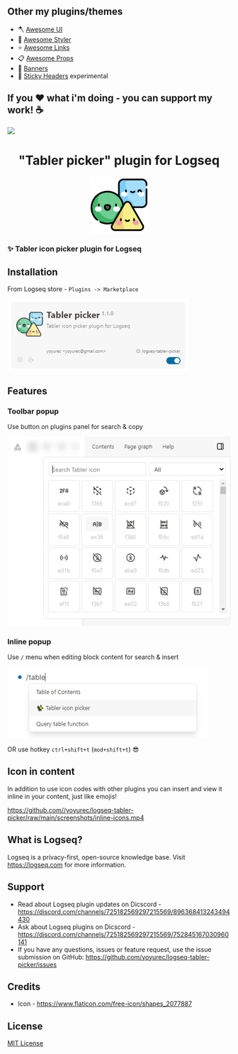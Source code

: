 ## Other my plugins/themes
* 🪓 [Awesome UI](https://github.com/yoyurec/logseq-awesome-ui)
* 🎨 [Awesome Styler](https://github.com/yoyurec/logseq-awesome-styler)
* ⭐ [Awesome Links](https://github.com/yoyurec/logseq-awesome-links)
* 📋 [Awesome Props](https://github.com/yoyurec/logseq-awesome-props)
* 📰 [Banners](https://github.com/yoyurec/logseq-banners-plugin)
* 📌 [Sticky Headers](https://github.com/yoyurec/logseq-sticky-headers) experimental

## If you ❤ what i'm doing - you can support my work! ☕

<a href="https://www.buymeacoffee.com/yoyurec"><img src="https://img.buymeacoffee.com/button-api/?text=Buy me a coffee&emoji=&slug=yoyurec&button_colour=FFDD00&font_colour=000000&font_family=Lato&outline_colour=000000&coffee_colour=ffffff" /></a>

<h1 align="center">"Tabler picker" plugin for Logseq</h1>
<p align="center">
    <a href="https://github.com/yoyurec/logseq-tabler-picker">
        <img src="https://github.com/yoyurec/logseq-tabler-picker/raw/main/icon.png" alt="logo" width="128" height="128" />
    </a>
</p>

### ✨ Tabler icon picker plugin for Logseq

## Installation

From Logseq store - `Plugins -> Marketplace`

![](https://github.com//yoyurec/logseq-tabler-picker/raw/main/screenshots/market.png)

## Features

### Toolbar popup
Use button on plugins panel for search & copy

![](https://github.com//yoyurec/logseq-tabler-picker/raw/main/screenshots/screen.png)

### Inline popup
Use `/` menu when editing block content for search & insert

![](https://github.com//yoyurec/logseq-tabler-picker/raw/main/screenshots/menu.png)

OR use hotkey `ctrl+shift+t` (`mod+shift+t`) 😎

## Icon in content

In addition to use icon codes with other plugins you can insert and view it inline in your content, just like emojis!

https://github.com//yoyurec/logseq-tabler-picker/raw/main/screenshots/inline-icons.mp4

## What is Logseq?
Logseq is a privacy-first, open-source knowledge base. Visit https://logseq.com for more information.

## Support
* Read about Logseq plugin updates on Dicscord - https://discord.com/channels/725182569297215569/896368413243494430
* Ask about Logseq plugins on Dicscord - https://discord.com/channels/725182569297215569/752845167030960141
* If you have any questions, issues or feature request, use the issue submission on GitHub: https://github.com/yoyurec/logseq-tabler-picker/issues

## Credits
* Icon - https://www.flaticon.com/free-icon/shapes_2077887

## License

[MIT License](./LICENSE)
